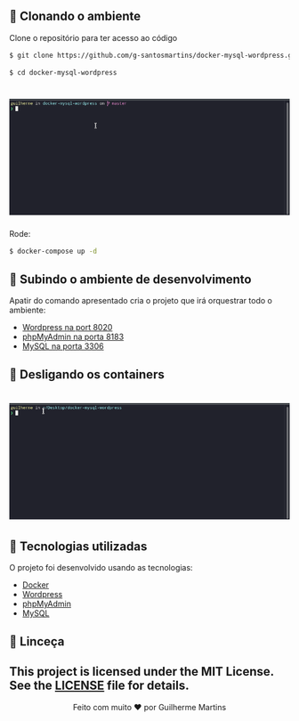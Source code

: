

## 🚀 Clonando o ambiente

Clone o repositório para ter acesso ao código



```bash
$ git clone https://github.com/g-santosmartins/docker-mysql-wordpress.git

```

```bash
$ cd docker-mysql-wordpress
```

<h1 align="center">
    <img alt="Docker-wordpress-down" title="Docker-wordpress-down" src=".github/docker-compose.gif" />
</h1>

Rode:
```bash
$ docker-compose up -d
```

## 🧪 Subindo o ambiente de desenvolvimento



Apatir do comando apresentado cria o projeto que irá orquestrar todo o ambiente:

- [Wordpress na port 8020](http://localhost:8020/wp-admin/)
- [phpMyAdmin na porta 8183](http://localhost:8183/)
- [MySQL na porta 3306](http://localhost:3306)

## 🧪 Desligando os containers


<h1 align="center">
    <img alt="Docker-wordpress" title="Docker-wordpress" src=".github/docker-compose-down.gif" />
</h1>

## 🧪 Tecnologias utilizadas

O projeto foi desenvolvido usando as tecnologias:

- [Docker](https://www.docker.com/)
- [Wordpress](https://wordpress.com/pt-br/)
- [phpMyAdmin](https://www.phpmyadmin.net/)
- [MySQL](https://www.mysql.com/)



## 📝 Linceça

This project is licensed under the MIT License. See the [LICENSE](LICENSE.md) file for details.
---

<p align="center">Feito com muito ❤️ por Guilherme Martins</p>